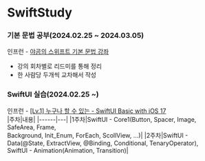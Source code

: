 # SwiftStudy
### 기본 문법 공부(2024.02.25 ~ 2024.03.05)
인프런 - [야곰의 스위프트 기본 문법 강좌](https://www.inflearn.com/course/%EC%8A%A4%EC%9C%84%ED%94%84%ED%8A%B8-%EA%B8%B0%EB%B3%B8-%EB%AC%B8%EB%B2%95)
- 강의 회차별로 리드미를 통해 정리
- 한 사람당 두개씩 교차해서 작성

### SwiftUI 실습(2024.02.25 ~)
인프런 - [[Lv.1] 누구나 할 수 있는 - SwiftUI Basic with iOS 17](https://www.inflearn.com/course/%EB%88%84%EA%B5%AC%EB%82%98-swiftui-ios16/dashboard)     
|주차|내용|
|------|---|
|1주차|SwiftUI - Core1(Button, Spacer, Image, SafeArea, Frame,<br>Background, Init_Enum, ForEach, ScollView, ...)|
|2주차|SwiftUI - Data(@State, ExtractView, @Binding, Conditional, TenaryOperator), <br>SwiftUI - Animation(Animation, Transition)|
